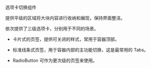 选项卡切换组件

提供平级的区域将大块内容进行收纳和展现，保持界面整洁。

依次提供了三级选项卡，分别用于不同的场景。

- 卡片式的页签，提供可关闭的样式，常用于容器顶部。

- 标准线条式页签，用于容器内部的主功能切换，这是最常用的 Tabs。

- RadioButton 可作为更次级的页签来使用。